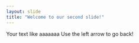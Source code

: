 ```yaml
---
layout: slide
title: "Welcome to our second slide!"
---
```

Your text like aaaaaaa
Use the left arrow to go back!
